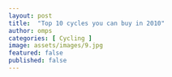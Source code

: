 ```yaml
---
layout: post
title:  "Top 10 cycles you can buy in 2010"
author: omps
categories: [ Cycling ]
image: assets/images/9.jpg
featured: false
published: false
---
```

